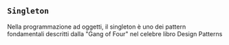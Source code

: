 ## `Singleton`  
Nella programmazione ad oggetti, il singleton è uno dei pattern fondamentali descritti dalla "Gang of Four" nel celebre libro Design Patterns  
